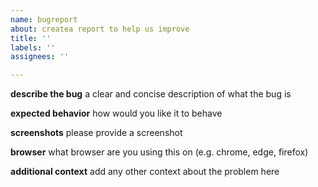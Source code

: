 ```yaml
---
name: bugreport
about: createa report to help us improve
title: ''
labels: ''
assignees: ''

---
```


**describe the bug**
a clear and concise description of what the bug is

**expected behavior**
how would you like it to behave

**screenshots**
please provide a screenshot

**browser**
what browser are you using this on (e.g. chrome, edge, firefox)

**additional context**
add any other context about the problem here
